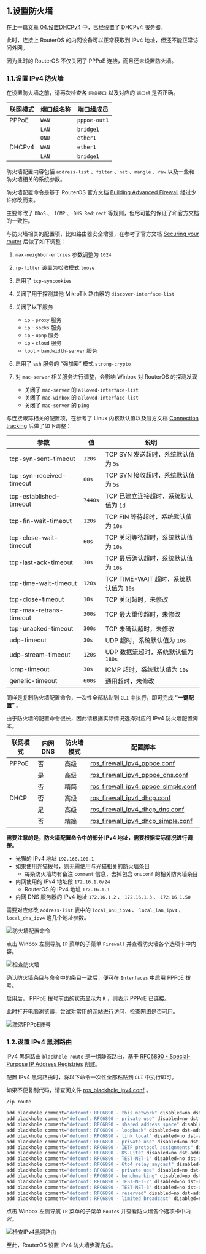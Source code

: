 ## 1.设置防火墙

在上一篇文章 [04.设置DHCPv4](./04.设置DHCPv4.md) 中，已经设置了 DHCPv4 服务器。  

此时，连接上 RouterOS 的内网设备可以正常获取到 IPv4 地址，但还不能正常访问外网。  

因为此时的 RouterOS 不仅关闭了 PPPoE 连接，而且还未设置防火墙。  

### 1.1.设置 IPv4 防火墙

在设置防火墙之前，请再次检查各 `网络接口` 以及对应的 `端口组` 是否正确。  

|联网模式|端口组名称|端口组成员|
|--|--|--|
|PPPoE|`WAN`|`pppoe-out1`|
||`LAN`|`bridge1`|
||`ONU`|`ether1`|
|DHCPv4|`WAN`|`ether1`|
||`LAN`|`bridge1`|

防火墙配置内容包括 `address-list` 、`filter` 、`nat` 、`mangle` 、`raw` 以及一些和防火墙相关的系统参数。  

防火墙配置命令是基于 RouterOS 官方文档 [Building Advanced Firewall](https://help.mikrotik.com/docs/display/ROS/Building+Advanced+Firewall) 经过少许修改而来。  

主要修改了 `DDoS` 、 `ICMP` 、 `DNS Redirect` 等规则，但尽可能的保证了和官方文档的一致性。  

与防火墙相关的配置项，比如路由器安全增强，在参考了官方文档 [Securing your router](https://help.mikrotik.com/docs/display/ROS/Securing+your+router) 后做了如下调整：  

1. `max-neighbor-entries` 参数调整为 `1024`  

2. `rp-filter` 设置为松散模式 `loose`  

3. 启用了 `tcp-syncookies`  

4. 关闭了用于探测其他 MikroTik 路由器的 `discover-interface-list`  

5. 关闭了以下服务  
   - `ip` - `proxy` 服务  
   - `ip` - `socks` 服务  
   - `ip` - `upnp` 服务  
   - `ip` - `cloud` 服务  
   - `tool` - `bandwidth-server` 服务  

6. 启用了 `ssh` 服务的 “强加密” 模式 `strong-crypto`  

7. 对 `mac-server` 相关服务进行调整，会影响 Winbox 对 RouterOS 的探测发现  
   - 关闭了 `mac-server` 的 `allowed-interface-list`  
   - 关闭了 `mac-winbox` 的 `allowed-interface-list`  
   - 关闭了 `mac-server` 的 `ping`  

与连接跟踪相关的配置项，在参考了 Linux 内核默认值以及官方文档 [Connection tracking](https://help.mikrotik.com/docs/display/ROS/Connection+tracking) 后做了如下调整：  

|参数|值|说明|
|--|--|--|
|tcp-syn-sent-timeout|`120s`|TCP SYN 发送超时，系统默认值为 `5s` |
|tcp-syn-received-timeout|`60s`|TCP SYN 接收超时，系统默认值为 `5s` |
|tcp-established-timeout|`7440s`|TCP 已建立连接超时，系统默认值为 `1d` |
|tcp-fin-wait-timeout|`120s`|TCP FIN 等待超时，系统默认值为 `10s` |
|tcp-close-wait-timeout|`60s`|TCP 关闭等待超时，系统默认值为 `10s` |
|tcp-last-ack-timeout|`30s`|TCP 最后确认超时，系统默认值为 `10s` |
|tcp-time-wait-timeout|`120s`|TCP TIME-WAIT 超时，系统默认值为 `10s` |
|tcp-close-timeout|`10s`|TCP 关闭超时，未修改|
|tcp-max-retrans-timeout|`300s`|TCP 最大重传超时，未修改|
|tcp-unacked-timeout|`300s`|TCP 未确认超时，未修改|
|udp-timeout|`30s`|UDP 超时，系统默认值为 `10s` |
|udp-stream-timeout|`120s`|UDP 数据流超时，系统默认值为 `180s` |
|icmp-timeout|`30s`|ICMP 超时，系统默认值为 `10s` |
|generic-timeout|`600s`|通用超时，未修改 |

同样是复制防火墙配置命令，一次性全部粘贴到 `CLI` 中执行，即可完成 **“一键配置”** 。  

由于防火墙的配置命令很长，因此请根据实际情况选择对应的 IPv4 防火墙配置脚本。  

|联网模式|内网 DNS |防火墙模式|配置脚本|
|--|--|--|--|
|PPPoE|否|高级|[ros_firewall_ipv4_pppoe.conf](./src/firewall/ros_firewall_ipv4_pppoe.conf)|
||是|高级|[ros_firewall_ipv4_pppoe_dns.conf](./src/firewall/ros_firewall_ipv4_pppoe_dns.conf)|
||否|精简|[ros_firewall_ipv4_pppoe_simple.conf](./src/firewall/ros_firewall_ipv4_pppoe_simple.conf)|
|DHCP|否|高级|[ros_firewall_ipv4_dhcp.conf](./src/firewall/ros_firewall_ipv4_dhcp.conf)|
||是|高级|[ros_firewall_ipv4_dhcp_dns.conf](./src/firewall/ros_firewall_ipv4_dhcp_dns.conf)|
||否|精简|[ros_firewall_ipv4_dhcp_simple.conf](./src/firewall/ros_firewall_ipv4_dhcp_simple.conf)|

**需要注意的是，防火墙配置命令中的部分 IPv4 地址，需要根据实际情况进行调整。**   

- 光猫的 IPv4 地址 `192.168.100.1`
- 如果使用光猫拨号，则无需使用与光猫相关的防火墙条目
  - 每条防火墙均有备注 `comment` 信息，去掉包含 `onuconf` 的相关防火墙条目
- 内网使用的 IPv4 地址段 `172.16.1.0/24`
  - RouterOS 的 IPv4 地址 `172.16.1.1`
- 内网 DNS 服务器的 IPv4 地址 `172.16.1.2` 、 `172.16.1.3` 、 `172.16.1.50`

需要对应修改 `address-list` 表中的 `local_onu_ipv4` 、 `local_lan_ipv4` 、 `local_dns_ipv4` 这几个地址参数。  

![防火墙配置命令](img/p05/cli_firewall.png)

点击 Winbox 左侧导航 `IP` 菜单的子菜单 `Firewall` 并查看防火墙各个选项卡中内容。  

![检查防火墙](img/p05/wb_check_firewall.jpeg)

确认防火墙条目与命令中的条目一致后，便可在 `Interfaces` 中启用 PPPoE 拨号。  

启用后， PPPoE 拨号前面的状态显示为 ` R ` ，则表示 PPPoE 已连接。  

此时打开电脑浏览器，尝试对常用的网站进行访问，检查网络是否可用。  

![激活PPPoE拨号](img/p05/wb_enable_pppoe.jpeg)

### 1.2.设置 IPv4 黑洞路由

IPv4 黑洞路由 `blackhole route` 是一组静态路由，基于 [RFC6890 - Special-Purpose IP Address Registries](https://www.rfc-editor.org/rfc/rfc6890) 创建。  

配置 IPv4 黑洞路由时，将以下命令一次性全部粘贴到 `CLI` 中执行即可。  

如果不便复制代码，请查阅文件 [ros_blackhole_ipv4.conf](./src/firewall/ros_blackhole_ipv4.conf) 。  

```bash
/ip route

add blackhole comment="defconf: RFC6890 - this network" disabled=no dst-address=0.0.0.0/8
add blackhole comment="defconf: RFC6890 - private use" disabled=no dst-address=10.0.0.0/8
add blackhole comment="defconf: RFC6890 - shared address space" disabled=no dst-address=100.64.0.0/10
add blackhole comment="defconf: RFC6890 - loopback" disabled=no dst-address=127.0.0.0/8
add blackhole comment="defconf: RFC6890 - link local" disabled=no dst-address=169.254.0.0/16
add blackhole comment="defconf: RFC6890 - private use" disabled=no dst-address=172.16.0.0/12
add blackhole comment="defconf: RFC6890 - IETF protocol assignments" disabled=no dst-address=192.0.0.0/24
add blackhole comment="defconf: RFC6890 - DS-Lite" disabled=no dst-address=192.0.0.0/29
add blackhole comment="defconf: RFC6890 - TEST-NET-1" disabled=no dst-address=192.0.2.0/24
add blackhole comment="defconf: RFC6890 - 6to4 relay anycast" disabled=no dst-address=192.88.99.0/24
add blackhole comment="defconf: RFC6890 - private use" disabled=no dst-address=192.168.0.0/16
add blackhole comment="defconf: RFC6890 - benchmarking" disabled=no dst-address=198.18.0.0/15
add blackhole comment="defconf: RFC6890 - TEST-NET-2" disabled=no dst-address=198.51.100.0/24
add blackhole comment="defconf: RFC6890 - TEST-NET-3" disabled=no dst-address=203.0.113.0/24
add blackhole comment="defconf: RFC6890 - reserved" disabled=no dst-address=240.0.0.0/4
add blackhole comment="defconf: RFC6890 - limited broadcast" disabled=no dst-address=255.255.255.255/32
```

点击 Winbox 左侧导航 `IP` 菜单的子菜单 `Routes` 并查看防火墙各个选项卡中内容。  

![检查IPv4黑洞路由](img/p05/wb_check_ipv4_blackhole.jpeg)

至此，RouterOS 设置 IPv4 防火墙步骤完成。  

